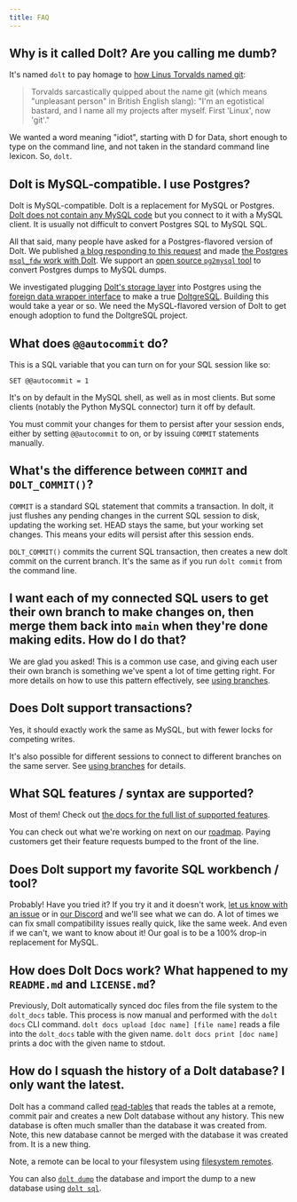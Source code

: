 ```yaml
---
title: FAQ
---
```


## Why is it called Dolt? Are you calling me dumb?

It's named `dolt` to pay homage to [how Linus Torvalds named
git](https://en.wikipedia.org/wiki/Git#Naming):

> Torvalds sarcastically quipped about the name git (which means
> "unpleasant person" in British English slang): "I'm an egotistical
> bastard, and I name all my projects after myself. First 'Linux',
> now 'git'."

We wanted a word meaning "idiot", starting with D for Data,
short enough to type on the command line, and
not taken in the standard command line lexicon. So,
`dolt`.

## Dolt is MySQL-compatible. I use Postgres?

Dolt is MySQL-compatible. Dolt is a replacement for MySQL or Postgres.
[Dolt does not contain any MySQL code](../architecture/architecture.md)
but you connect to it with a MySQL client. It is usually not difficult
to convert Postgres SQL to MySQL SQL.

All that said, many people have asked for a Postgres-flavored version
of Dolt. We published [a blog responding to this request](https://www.dolthub.com/blog/2022-03-28-have-postgres-want-dolt/)
and made [the Postgres `msql_fdw` work with Dolt](https://www.dolthub.com/blog/2023-04-12-dolt-with-mysql_fdw/). We support an [open source `pg2mysql` tool](https://github.com/dolthub/pg2mysql) to convert Postgres dumps to MySQL dumps.

We investigated plugging [Dolt's storage layer](../architecture/storage-engine.md) into Postgres using the [foreign data wrapper interface](https://www.dolthub.com/blog/2022-01-26-creating-a-postgres-foreign-data-wrapper/) to make a true [DoltgreSQL](https://www.doltgresql.com). Building this would take a year or so. We need the MySQL-flavored version of Dolt to get enough adoption to fund the DoltgreSQL project.

## What does `@@autocommit` do?

This is a SQL variable that you can turn on for your SQL session like so:

`SET @@autocommit = 1`

It's on by default in the MySQL shell, as well as in most clients. But
some clients (notably the Python MySQL connector) turn it off by
default.

You must commit your changes for them to persist after your session
ends, either by setting `@@autocommit` to on, or by issuing `COMMIT`
statements manually.

## What's the difference between `COMMIT` and `DOLT_COMMIT()`?

`COMMIT` is a standard SQL statement that commits a transaction. In
dolt, it just flushes any pending changes in the current SQL session
to disk, updating the working set. HEAD stays the same, but your
working set changes. This means your edits will persist after this
session ends.

`DOLT_COMMIT()` commits the current SQL transaction, then creates a
new dolt commit on the current branch. It's the same as if you run
`dolt commit` from the command line.

## I want each of my connected SQL users to get their own branch to make changes on, then merge them back into `main` when they're done making edits. How do I do that?

We are glad you asked! This is a common use case, and giving each user
their own branch is something we've spent a lot of time getting
right. For more details on how to use this pattern effectively, see
[using branches](../reference/sql/version-control/branches.md).

## Does Dolt support transactions?

Yes, it should exactly work the same as MySQL, but with fewer locks
for competing writes.

It's also possible for different sessions to connect to different
branches on the same server. See [using
branches](../reference/sql/version-control/branches.md) for details.

## What SQL features / syntax are supported?

Most of them! Check out [the docs for the full list of supported
features](../reference/sql/sql-support/supported-statements.md).

You can check out what we're working on next on our
[roadmap](./roadmap.md). Paying customers get their feature requests
bumped to the front of the line.

## Does Dolt support my favorite SQL workbench / tool?

Probably! Have you tried it? If you try it and it doesn't work, [let
us know with an issue](https://github.com/dolthub/dolt/issues) or in
[our Discord](https://discord.gg/s8uVgc3) and we'll see what
we can do. A lot of times we can fix small compatibility issues really
quick, like the same week. And even if we can't, we want to know about
it! Our goal is to be a 100% drop-in replacement for MySQL.

## How does Dolt Docs work? What happened to my `README.md` and `LICENSE.md`?

Previously, Dolt automatically synced doc files from the file system to the
`dolt_docs` table. This process is now manual and performed with the `dolt docs`
CLI command. `dolt docs upload [doc name] [file name]` reads a file into the
`dolt_docs` table with the given name. `dolt docs print [doc name]` prints a
doc with the given name to stdout.

## How do I squash the history of a Dolt database? I only want the latest.

Dolt has a command called [read-tables](../reference/cli.md#dolt-read-tables) 
that reads the tables at a remote, commit pair and creates a new Dolt database 
without any history. This new database is often much smaller than the database 
it was created from. Note, this new database cannot be merged with the database 
it was created from. It is a new thing.

Note, a remote can be local to your filesystem using 
[filesystem remotes](../reference/sql/version-control/remotes.md). 

You can also [`dolt dump`](../reference/cli.md#dolt-dump) the database and import 
the dump to a new database using [`dolt sql`](../reference/cli.md#dolt-sql).
